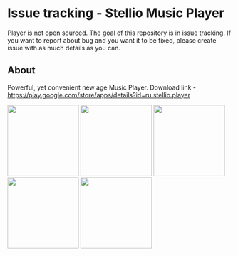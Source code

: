 # Issue tracking - Stellio Music Player
Player is not open sourced. The goal of this repository is in issue tracking.
If you want to report about bug and you want it to be fixed, please create issue with as much details as you can.

## About
Powerful, yet convenient new age Music Player. Download link - https://play.google.com/store/apps/details?id=ru.stellio.player

<img src="http://stellio.ru/img/themes/default_flat/en/1.jpg" width="160px"/>
<img src="http://stellio.ru/img/themes/default_flat/en/2.jpg" width="160px"/>
<img src="http://stellio.ru/img/themes/default_flat/en/3.jpg" width="160px"/>
<img src="http://stellio.ru/img/themes/default_flat/en/4.jpg" width="160px"/>
<img src="http://stellio.ru/img/themes/default_flat/en/5.jpg" width="160px"/>


